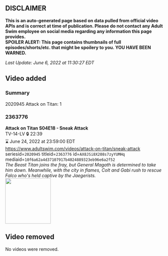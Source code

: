 ## DISCLAIMER
**This is an auto-generated page based on data pulled from official video APIs and is correct at time of publication. Please do not contact any Adult Swim employee on social media regarding any information this page provides.**  
**SPOILER ALERT: This page contains thumbnails of full episodes/shorts/etc. that might be spoilery to you. YOU HAVE BEEN WARNED.**  

_Last Update: June 6, 2022 at 11:30:27 EDT_
## Video added
### Summary
2020945 Attack on Titan: 1  
### 2363776
**Attack on Titan S04E18 - Sneak Attack**  
TV-14-LV 🔒 22:39  
⌛ June 24, 2022 at 23:59:00 EDT  
https://www.adultswim.com/videos/attack-on-titan/sneak-attack  
seriesid=`2020945` titleid=`2363776` id=`AX8JSi8X208s7zyYUMHq` mediaid=`10f6a62a4d37107917b4024889323eb96e6a2f52`  
_The Beast Titan joins the fray, but General Magath is determined to take him down. Meanwhile, with the city in flames, Colt and Gabi rush to rescue Falco who's held captive by the Jaegerists._  
<a href="https://media.cdn.adultswim.com/uploads/20220217/thumbnails/2_222171620435-AttackOnTitan_077_SneakAttack.png"><img src="https://media.cdn.adultswim.com/uploads/20220217/thumbnails/2_222171620435-AttackOnTitan_077_SneakAttack.png" height="144px" /></a>
## Video removed
No videos were removed.  
